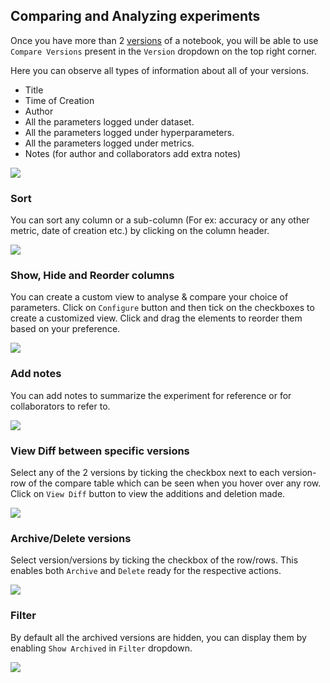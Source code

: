 ## Comparing and Analyzing experiments

Once you have more than 2 [versions](04-version.md) of a notebook, you will be able to use `Compare Versions` present in the `Version` dropdown on the top right corner.

Here you can observe all types of information about all of your versions.

- Title
- Time of Creation
- Author
- All the parameters logged under dataset.
- All the parameters logged under hyperparameters.
- All the parameters logged under metrics.
- Notes (for author and collaborators add extra notes)

<img src="https://i.imgur.com/pkLzNum.png" class="screenshot">

### Sort

You can sort any column or a sub-column (For ex: accuracy or any other metric, date of creation etc.) by clicking on the column header.

<img src="https://i.imgur.com/BblhF2n.gif" class="screenshot">

### Show, Hide and Reorder columns

You can create a custom view to analyse & compare your choice of parameters.
Click on `Configure` button and then tick on the checkboxes to create a customized view. Click and drag the elements to reorder them based on your preference.

<img src="https://i.imgur.com/cVZU2Oe.gif" class="screenshot">

### Add notes

You can add notes to summarize the experiment for reference
or for collaborators to refer to.

<img src="https://i.imgur.com/m9zlfTJ.gif" class="screenshot">

### View Diff between specific versions

Select any of the 2 versions by ticking the checkbox next to each version-row of the compare table which can be seen when you hover over any row. Click on `View Diff` button to view the additions and deletion made.

<img src="https://i.imgur.com/bCSoyL4.gif" class="screenshot">

### Archive/Delete versions

Select version/versions by ticking the checkbox of the row/rows. This enables both `Archive` and `Delete` ready for the respective actions.

<img src="https://i.imgur.com/57BxYjH.gif" class="screenshot">

### Filter

By default all the archived versions are hidden, you can display them by enabling `Show Archived` in `Filter` dropdown.

<img src="https://i.imgur.com/eGarr8z.gif" class="screenshot">
